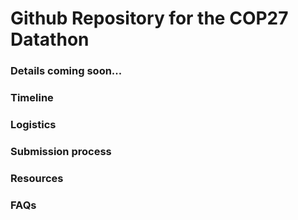 # Github Repository for the COP27 Datathon 
### Details coming soon...

### Timeline

### Logistics

### Submission process

### Resources

### FAQs

